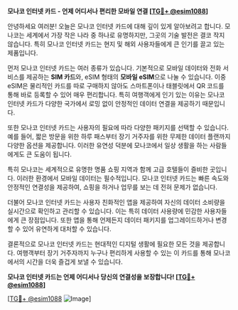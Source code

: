 **모나코 인터넷 카드 - 언제 어디서나 편리한 모바일 연결 [[TG💪+ @esim1088](https://t.me/s/esim1088)]**

안녕하세요 여러분! 오늘은 모나코 인터넷 카드에 대해 깊이 있게 알아보려고 합니다. 모나코는 세계에서 가장 작은 나라 중 하나로 유명하지만, 그곳의 기술 발전은 결코 작지 않습니다. 특히 모나코 인터넷 카드는 현지 및 해외 사용자들에게 큰 인기를 끌고 있는 제품입니다.

먼저 모나코 인터넷 카드는 여러 종류가 있습니다. 기본적으로 모바일 데이터와 전화 서비스를 제공하는 **SIM 카드**와, eSIM 형태의 **모바일 eSIM**으로 나눌 수 있습니다. 이중 eSIM은 물리적인 카드를 따로 구매하지 않아도 스마트폰이나 태블릿에서 QR 코드를 통해 바로 등록할 수 있어 매우 편리합니다. 특히 여행객에게 인기 있는 이유는 모나코 인터넷 카드가 다양한 국가에서 로밍 없이 안정적인 데이터 연결을 제공하기 때문입니다.

또한 모나코 인터넷 카드는 사용자의 필요에 따라 다양한 패키지를 선택할 수 있습니다. 예를 들어, 짧은 방문을 위한 하루 패스부터 장기 거주자를 위한 무제한 데이터 플랜까지 다양한 옵션을 제공합니다. 이러한 유연성 덕분에 모나코에서 일상 생활을 하는 사람들에게도 큰 도움이 됩니다.

특히 모나코는 세계적으로 유명한 명품 쇼핑 지역과 함께 고급 호텔들이 즐비한 곳입니다. 이러한 환경에서 모바일 데이터는 필수적입니다. 모나코 인터넷 카드는 빠른 속도와 안정적인 연결성을 제공하여, 쇼핑을 하거나 업무를 보는 데 전혀 문제가 없습니다.

더불어 모나코 인터넷 카드는 사용자 친화적인 앱을 제공하여 자신의 데이터 소비량을 실시간으로 확인하고 관리할 수 있습니다. 이는 특히 데이터 사용량에 민감한 사용자들에게 큰 장점입니다. 또한 앱을 통해 언제든지 데이터 패키지를 업그레이드하거나 변경할 수 있어 유연하게 대처할 수 있습니다.

결론적으로 모나코 인터넷 카드는 현대적인 디지털 생활에 필요한 모든 것을 제공합니다. 여행객부터 장기 거주자까지 누구나 편리하게 사용할 수 있는 이 카드를 통해 모나코에서의 시간을 더욱 즐겁게 보낼 수 있습니다.

**모나코 인터넷 카드는 언제 어디서나 당신의 연결성을 보장합니다! [[TG💪+ @esim1088](https://t.me/s/esim1088)]**

[[TG💪+ @esim1088](https://t.me/s/esim1088) ![Image](https://i.postimg.cc/Y0z9fWf4/image.png)]